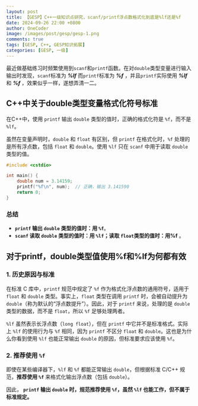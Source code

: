 ```yaml
---
layout: post
title: 【GESP】C++一级知识点研究，scanf/printf浮点数格式化到底是%lf还是%f
date: 2024-09-26 22:00 +0800
author: OneCoder
image: /images/post/gesp/gesp-1.png
comments: true
tags: [GESP, C++, GESP知识拓展]
categories: [GESP, 一级]
---
```

最近做基础练习时频繁使用到`scanf`和`printf`函数。在对`double`类型变量进行输入输出时发现，`scanf`标准为 ***%lf*** 而`printf`标准为 ***%f*** ，并且`printf`实际使用 ***%lf*** 和 ***%f*** ，效果似乎一样，遂想弄清一二。

<!--more-->

## C++中关于double类型变量格式化符号标准

在C++中，使用 `printf` 输出 `double` 类型的值时，正确的格式化符是 `%f`，而不是 `%lf`。

虽然在变量声明时，`double` 和 `float` 有区别，但 `printf` 在格式化时，`%f` 处理的是所有浮点数，包括 `float` 和 `double`。使用 `%lf` 只在 `scanf` 中用于读取 `double` 类型的值。

```cpp
#include <cstdio>

int main() {
    double num = 3.14159;
    printf("%f\n", num);  // 正确，输出 3.141590
    return 0;
}
```

### 总结

- **`printf` 输出 `double` 类型的值时：用 `%f`**。
- **`scanf` 读取 `double` 类型的值时：用 `%lf`；读取 `float`类型的值时：用%f** 。

## 对于printf，double类型值使用%f和%lf为何都有效

### 1. **历史原因与标准**

在标准 C 库中，`printf` 规范中规定了 `%f` 作为格式化浮点数的通用符号，适用于 `float` 和 `double` 类型。事实上，`float` 类型在调用 `printf` 时，会被自动提升为 `double`（称为默认的“浮点数提升”）。因此，对于 `printf` 来说，处理的是 `double` 类型的数据，而不是 `float`，所以 `%f` 足够处理两者。

`%lf` 虽然表示长浮点数（`long float`），但在 `printf` 中它并不是标准格式。实际上 `%lf` 的使用行为与 `%f` 相同，因为 `printf` 不区分 `float` 和 `double`。这也是为什么你看到使用 `%lf` 也能正常输出 `double` 的原因，但标准要求应该使用 `%f`。

### 2. **推荐使用 `%f`**

即使在某些编译器下，`%lf` 和 `%f` 都能正常输出 `double`，但根据标准 C/C++ 规范，**推荐使用 `%f`** 来格式化输出浮点数（包括 `double`）。

因此， **`printf` 输出 `double` 时，规范推荐使用 `%f`，虽然 `%lf` 也能工作，但不属于标准规定。**
